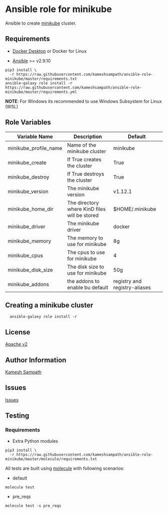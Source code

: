 # Ansible role for minikube

Ansible to create [minikube](https://minikube.sigs.k8s.io) cluster. 

## Requirements

- [Docker Desktop](https://www.docker.com/products/docker-desktop) or Docker for Linux

- [Ansible](https://ansible.com) >= v2.9.10 

```shell
pip3 install \
  -r https://raw.githubusercontent.com/kameshsampath/ansible-role-minikube/master/requirements.txt
ansible-galaxy role install -r https://raw.githubusercontent.com/kameshsampath/ansible-role-minikube/master/requirements.yml
```
__NOTE__: For Windows its recommended to use Windows Subsystem for Linux (WSL)

## Role Variables

| Variable Name| Description | Default |
|--|--|--|
| minikube_profile_name| Name of the minikube cluster| minikube |
| minikube_create|  If True creates the cluster | True |
| minikube_destroy| If True destroys the cluster | True |
| minikube_version| The minikube version | v1.12.1 |
| minikube_home_dir| The directory where KinD files will be stored | $HOME/.minikube |
| minikube_driver| The minikube driver | docker|
| minikube_memory| The memory to use for minikube | 8g |
| minikube_cpus| The cpus to use for minikube | 4 |
| minikube_disk_size| The disk size to use for minikube | 50g |
| minikube_addons| the addons to enable bu default | registry and registry-aliases |

## Creating a minikube cluster

```shell
  ansible-galaxy role install -r 
```

## License

[Apache v2](https://github.com/kameshsampath/ansible-role-minikube/tree/master/LICENSE)

## Author Information

[Kamesh Sampath](mailto:kamesh.sampath@hotmail.com)

## Issues

[Issues](https://github.com/kameshsampath/ansible-role-minikube/issues)

## Testing


### Requirements

- Extra Python modules
```shell
pip3 install \
  -r https://raw.githubusercontent.com/kameshsampath/ansible-role-minikube/master/molecule/requirements.txt
```

All tests are built using [molecule](https://molecule.readthedocs.io/en/latest/index.html) with following scenarios:

* default 
```shell
molecule test
```
* pre_reqs
```shell
molecule test -s pre_reqs
```
